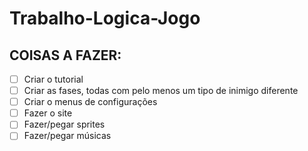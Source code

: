 # Trabalho-Logica-Jogo
## COISAS A FAZER:
- [ ] Criar o tutorial
- [ ] Criar as fases, todas com pelo menos um tipo de inimigo diferente
- [ ] Criar o menus de configurações
- [ ] Fazer o site
- [ ] Fazer/pegar sprites
- [ ] Fazer/pegar músicas